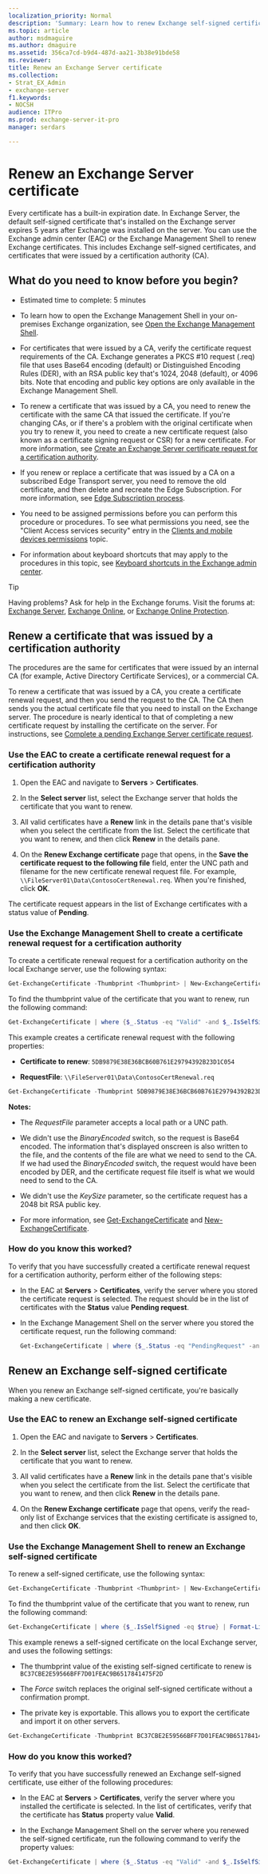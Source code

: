 ```yaml
---
localization_priority: Normal
description: 'Summary: Learn how to renew Exchange self-signed certificate or create certificate renewal requests for a certification authority in Exchange Server 2016 or Exchange Server 2019.'
ms.topic: article
author: msdmaguire
ms.author: dmaguire
ms.assetid: 356ca7cd-b9d4-487d-aa21-3b38e91bde58
ms.reviewer:
title: Renew an Exchange Server certificate
ms.collection:
- Strat_EX_Admin
- exchange-server
f1.keywords:
- NOCSH
audience: ITPro
ms.prod: exchange-server-it-pro
manager: serdars

---
```


# Renew an Exchange Server certificate

Every certificate has a built-in expiration date. In Exchange Server, the default self-signed certificate that's installed on the Exchange server expires 5 years after Exchange was installed on the server. You can use the Exchange admin center (EAC) or the Exchange Management Shell to renew Exchange certificates. This includes Exchange self-signed certificates, and certificates that were issued by a certification authority (CA).

## What do you need to know before you begin?

- Estimated time to complete: 5 minutes

- To learn how to open the Exchange Management Shell in your on-premises Exchange organization, see [Open the Exchange Management Shell](https://docs.microsoft.com/powershell/exchange/open-the-exchange-management-shell).

- For certificates that were issued by a CA, verify the certificate request requirements of the CA. Exchange generates a PKCS #10 request (.req) file that uses Base64 encoding (default) or Distinguished Encoding Rules (DER), with an RSA public key that's 1024, 2048 (default), or 4096 bits. Note that encoding and public key options are only available in the Exchange Management Shell.

- To renew a certificate that was issued by a CA, you need to renew the certificate with the same CA that issued the certificate. If you're changing CAs, or if there's a problem with the original certificate when you try to renew it, you need to create a new certificate request (also known as a certificate signing request or CSR) for a new certificate. For more information, see [Create an Exchange Server certificate request for a certification authority](create-ca-certificate-requests.md).

- If you renew or replace a certificate that was issued by a CA on a subscribed Edge Transport server, you need to remove the old certificate, and then delete and recreate the Edge Subscription. For more information, see [Edge Subscription process](../edge-transport-servers/edge-subscriptions.md#edge-subscription-process).

- You need to be assigned permissions before you can perform this procedure or procedures. To see what permissions you need, see the "Client Access services security" entry in the [Clients and mobile devices permissions](../../permissions/feature-permissions/client-and-mobile-device-permissions.md) topic.

- For information about keyboard shortcuts that may apply to the procedures in this topic, see [Keyboard shortcuts in the Exchange admin center](../../about-documentation/exchange-admin-center-keyboard-shortcuts.md).

> [!TIP]
> Having problems? Ask for help in the Exchange forums. Visit the forums at: [Exchange Server](https://social.technet.microsoft.com/forums/office/home?category=exchangeserver), [Exchange Online](https://social.technet.microsoft.com/forums/msonline/home?forum=onlineservicesexchange), or [Exchange Online Protection](https://social.technet.microsoft.com/forums/forefront/home?forum=FOPE).

## Renew a certificate that was issued by a certification authority

The procedures are the same for certificates that were issued by an internal CA (for example, Active Directory Certificate Services), or a commercial CA.

To renew a certificate that was issued by a CA, you create a certificate renewal request, and then you send the request to the CA. The CA then sends you the actual certificate file that you need to install on the Exchange server. The procedure is nearly identical to that of completing a new certificate request by installing the certificate on the server. For instructions, see [Complete a pending Exchange Server certificate request](complete-pending-certificate-requests.md).

### Use the EAC to create a certificate renewal request for a certification authority

1. Open the EAC and navigate to **Servers** \> **Certificates**.

2. In the **Select server** list, select the Exchange server that holds the certificate that you want to renew.

3. All valid certificates have a **Renew** link in the details pane that's visible when you select the certificate from the list. Select the certificate that you want to renew, and then click **Renew** in the details pane.

4. On the **Renew Exchange certificate** page that opens, in the **Save the certificate request to the following file** field, enter the UNC path and filename for the new certificate renewal request file. For example, `\\FileServer01\Data\ContosoCertRenewal.req`. When you're finished, click **OK**.

The certificate request appears in the list of Exchange certificates with a status value of **Pending**.

### Use the Exchange Management Shell to create a certificate renewal request for a certification authority

To create a certificate renewal request for a certification authority on the local Exchange server, use the following syntax:

```PowerShell
Get-ExchangeCertificate -Thumbprint <Thumbprint> | New-ExchangeCertificate -GenerateRequest -RequestFile <FilePathOrUNCPath>\<FileName>.req
```

To find the thumbprint value of the certificate that you want to renew, run the following command:

```PowerShell
Get-ExchangeCertificate | where {$_.Status -eq "Valid" -and $_.IsSelfSigned -eq $false} | Format-List FriendlyName,Subject,CertificateDomains,Thumbprint,NotBefore,NotAfter
```

This example creates a certificate renewal request with the following properties:

- **Certificate to renew**: `5DB9879E38E36BCB60B761E29794392B23D1C054`

- **RequestFile**: `\\FileServer01\Data\ContosoCertRenewal.req`

```PowerShell
Get-ExchangeCertificate -Thumbprint 5DB9879E38E36BCB60B761E29794392B23D1C054 | New-ExchangeCertificate -GenerateRequest -RequestFile \\FileServer01\Data\ContosoCertRenewal.req
```

 **Notes:**

- The _RequestFile_ parameter accepts a local path or a UNC path.

- We didn't use the _BinaryEncoded_ switch, so the request is Base64 encoded. The information that's displayed onscreen is also written to the file, and the contents of the file are what we need to send to the CA. If we had used the _BinaryEncoded_ switch, the request would have been encoded by DER, and the certificate request file itself is what we would need to send to the CA.

- We didn't use the _KeySize_ parameter, so the certificate request has a 2048 bit RSA public key.

- For more information, see [Get-ExchangeCertificate](https://docs.microsoft.com/powershell/module/exchange/get-exchangecertificate) and [New-ExchangeCertificate](https://docs.microsoft.com/powershell/module/exchange/new-exchangecertificate).

### How do you know this worked?

To verify that you have successfully created a certificate renewal request for a certification authority, perform either of the following steps:

- In the EAC at **Servers** \> **Certificates**, verify the server where you stored the certificate request is selected. The request should be in the list of certificates with the **Status** value **Pending request**.

- In the Exchange Management Shell on the server where you stored the certificate request, run the following command:

  ```PowerShell
  Get-ExchangeCertificate | where {$_.Status -eq "PendingRequest" -and $_.IsSelfSigned -eq $false} | Format-List FriendlyName,Subject,CertificateDomains,Thumbprint
  ```

## Renew an Exchange self-signed certificate

When you renew an Exchange self-signed certificate, you're basically making a new certificate.

### Use the EAC to renew an Exchange self-signed certificate

1. Open the EAC and navigate to **Servers** \> **Certificates**.

2. In the **Select server** list, select the Exchange server that holds the certificate that you want to renew.

3. All valid certificates have a **Renew** link in the details pane that's visible when you select the certificate from the list. Select the certificate that you want to renew, and then click **Renew** in the details pane.

4. On the **Renew Exchange certificate** page that opens, verify the read-only list of Exchange services that the existing certificate is assigned to, and then click **OK**.

### Use the Exchange Management Shell to renew an Exchange self-signed certificate

To renew a self-signed certificate, use the following syntax:

```PowerShell
Get-ExchangeCertificate -Thumbprint <Thumbprint> | New-ExchangeCertificate [-Force] [-PrivateKeyExportable <$true | $false>]
```

To find the thumbprint value of the certificate that you want to renew, run the following command:

```PowerShell
Get-ExchangeCertificate | where {$_.IsSelfSigned -eq $true} | Format-List FriendlyName,Subject,CertificateDomains,Thumbprint,NotBefore,NotAfter
```

This example renews a self-signed certificate on the local Exchange server, and uses the following settings:

- The thumbprint value of the existing self-signed certificate to renew is `BC37CBE2E59566BFF7D01FEAC9B6517841475F2D`

- The _Force_ switch replaces the original self-signed certificate without a confirmation prompt.

- The private key is exportable. This allows you to export the certificate and import it on other servers.

```PowerShell
Get-ExchangeCertificate -Thumbprint BC37CBE2E59566BFF7D01FEAC9B6517841475F2D | New-ExchangeCertificate -Force -PrivateKeyExportable $true
```

### How do you know this worked?

To verify that you have successfully renewed an Exchange self-signed certificate, use either of the following procedures:

- In the EAC at **Servers** \> **Certificates**, verify the server where you installed the certificate is selected. In the list of certificates, verify that the certificate has **Status** property value **Valid**.

- In the Exchange Management Shell on the server where you renewed the self-signed certificate, run the following command to verify the property values:

```PowerShell
Get-ExchangeCertificate | where {$_.Status -eq "Valid" -and $_.IsSelfSigned -eq $true} | Format-List FriendlyName,Subject,CertificateDomains,Thumbprint,NotBefore,NotAfter
```
